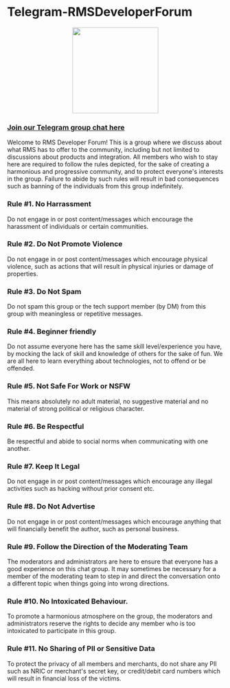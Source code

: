 # Telegram-RMSDeveloperForum

<p align="center">
<img src="https://user-images.githubusercontent.com/19460508/186857931-f3822515-d2c0-4f69-aa20-bda43d72424d.png" width="200px"/>
</p>

### [Join our Telegram group chat here](https://t.me/+elhpXwRFvhg5ODRl)

Welcome to RMS Developer Forum! This is a group where we discuss about what RMS has to offer to the community, including but not limited to discussions about products and integration. All members who wish to stay here are required to follow the rules depicted, for the sake of creating a harmonious and progressive community, and to protect everyone's interests in the group. Failure to abide by such rules will result in bad consequences such as banning of the individuals from this group indefinitely.

### Rule #1. No Harrassment
Do not engage in or post content/messages which encourage the harassment of individuals or certain communities.

### Rule #2. Do Not Promote Violence
Do not engage in or post content/messages which encourage physical violence, such as actions that will result in physical injuries or damage of properties.

### Rule #3. Do Not Spam
Do not spam this group or the tech support member (by DM) from this group with meaningless or repetitive messages.

### Rule #4. Beginner friendly
Do not assume everyone here has the same skill level/experience you have, by mocking the lack of skill and knowledge of others for the sake of fun. We are all here to learn everything about technologies, not to offend or be offended.

### Rule #5. Not Safe For Work or NSFW
This means absolutely no adult material, no suggestive material and no material of strong political or religious character. 

### Rule #6. Be Respectful
Be respectful and abide to social norms when communicating with one another.

### Rule #7. Keep It Legal
Do not engage in or post content/messages which encourage any illegal activities such as hacking without prior consent etc.

### Rule #8. Do Not Advertise
Do not engage in or post content/messages which encourage anything that will financially benefit the author, such as personal business.

### Rule #9. Follow the Direction of the Moderating Team
The moderators and administrators are here to ensure that everyone has a good experience on this chat group. It may sometimes be necessary for a member of the moderating team to step in and direct the conversation onto a different topic when things going into wrong directions.

### Rule #10. No Intoxicated Behaviour.
To promote a harmonious atmosphere on the group, the moderators and administrators reserve the rights to decide any member who is too intoxicated to participate in this group.

### Rule #11. No Sharing of PII or Sensitive Data
To protect the privacy of all members and merchants, do not share any PII such as NRIC or merchant's secret key, or credit/debit card numbers which will result in financial loss of the victims.

